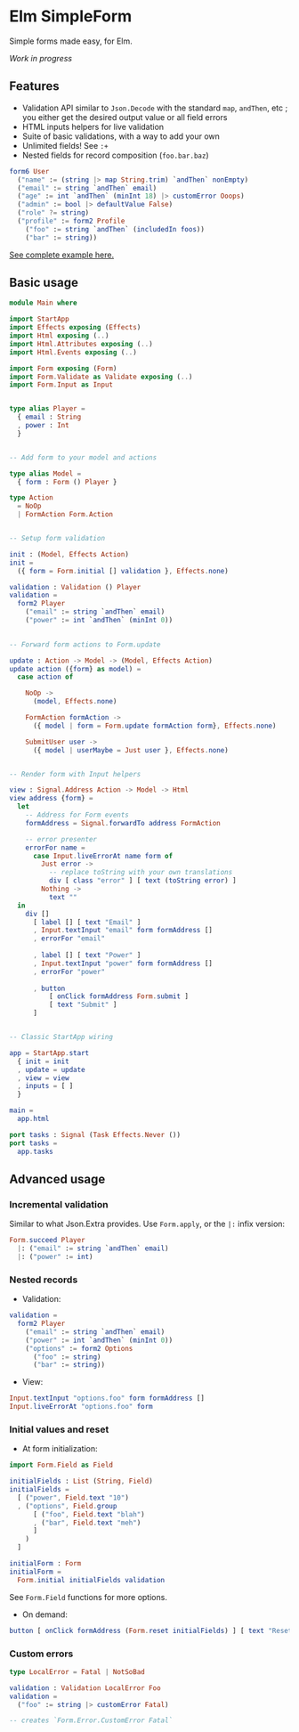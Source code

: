 # Elm SimpleForm

Simple forms made easy, for Elm.

_Work in progress_

## Features

* Validation API similar to `Json.Decode` with the standard `map`, `andThen`, etc ; you either get the desired output value or all field errors
* HTML inputs helpers for live validation
* Suite of basic validations, with a way to add your own
* Unlimited fields! See `:+`
* Nested fields for record composition (`foo.bar.baz`)

```elm
form6 User
  ("name" := (string |> map String.trim) `andThen` nonEmpty)
  ("email" := string `andThen` email)
  ("age" := int `andThen` (minInt 18) |> customError Ooops)
  ("admin" := bool |> defaultValue False)
  ("role" ?= string)
  ("profile" := form2 Profile
    ("foo" := string `andThen` (includedIn foos))
    ("bar" := string))
```

[See complete example here.](./example/Main.elm)


## Basic usage

```elm
module Main where

import StartApp
import Effects exposing (Effects)
import Html exposing (..)
import Html.Attributes exposing (..)
import Html.Events exposing (..)

import Form exposing (Form)
import Form.Validate as Validate exposing (..)
import Form.Input as Input


type alias Player =
  { email : String
  , power : Int
  }


-- Add form to your model and actions

type alias Model =
  { form : Form () Player }

type Action
  = NoOp
  | FormAction Form.Action


-- Setup form validation

init : (Model, Effects Action)
init =
  ({ form = Form.initial [] validation }, Effects.none)

validation : Validation () Player
validation =
  form2 Player
    ("email" := string `andThen` email)
    ("power" := int `andThen` (minInt 0))
    

-- Forward form actions to Form.update

update : Action -> Model -> (Model, Effects Action)
update action ({form} as model) =
  case action of

    NoOp ->
      (model, Effects.none)

    FormAction formAction ->
      ({ model | form = Form.update formAction form}, Effects.none)

    SubmitUser user ->
      ({ model | userMaybe = Just user }, Effects.none)


-- Render form with Input helpers

view : Signal.Address Action -> Model -> Html
view address {form} =
  let
    -- Address for Form events
    formAddress = Signal.forwardTo address FormAction

    -- error presenter
    errorFor name =
      case Input.liveErrorAt name form of
        Just error ->
          -- replace toString with your own translations
          div [ class "error" ] [ text (toString error) ] 
        Nothing ->
          text ""
  in
    div []
      [ label [] [ text "Email" ]
      , Input.textInput "email" form formAddress []
      , errorFor "email"
      
      , label [] [ text "Power" ]
      , Input.textInput "power" form formAddress []
      , errorFor "power"
      
      , button
          [ onClick formAddress Form.submit ]
          [ text "Submit" ]
      ]


-- Classic StartApp wiring

app = StartApp.start
  { init = init
  , update = update
  , view = view
  , inputs = [ ]
  }

main =
  app.html

port tasks : Signal (Task Effects.Never ())
port tasks =
  app.tasks
```


## Advanced usage

### Incremental validation

Similar to what Json.Extra provides. Use `Form.apply`, or the `|:` infix version:

```elm
Form.succeed Player
  |: ("email" := string `andThen` email)
  |: ("power" := int)
```

### Nested records

* Validation:

```elm
validation =
  form2 Player
    ("email" := string `andThen` email)
    ("power" := int `andThen` (minInt 0))
    ("options" := form2 Options
      ("foo" := string)
      ("bar" := string))
```

* View:

```elm
Input.textInput "options.foo" form formAddress []
Input.liveErrorAt "options.foo" form
```

### Initial values and reset

* At form initialization:

```elm
import Form.Field as Field

initialFields : List (String, Field)
initialFields =
  [ ("power", Field.text "10")
  , ("options", Field.group
      [ ("foo", Field.text "blah")
      , ("bar", Field.text "meh")
      ]
    )
  ]

initialForm : Form
initialForm =
  Form.initial initialFields validation
```

See `Form.Field` functions for more options.

* On demand:

```elm
button [ onClick formAddress (Form.reset initialFields) ] [ text "Reset" ]
```


### Custom errors

```elm
type LocalError = Fatal | NotSoBad

validation : Validation LocalError Foo
validation =
  ("foo" := string |> customError Fatal)

-- creates `Form.Error.CustomError Fatal`
```
